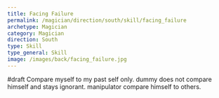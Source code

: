 ```yaml
---
title: Facing Failure
permalink: /magician/direction/south/skill/facing_failure
archetype: Magician
category: Magician
direction: South
type: Skill
type_general: Skill
image: /images/back/facing_failure.jpg
---
```

#draft Compare myself to my past self only. dummy does not compare himself and stays ignorant. manipulator compare himself to others.
